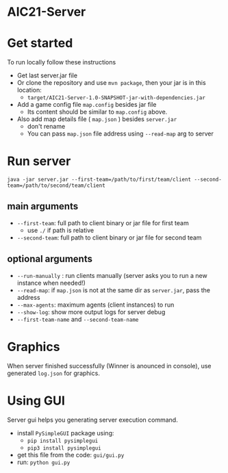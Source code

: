 # AIC21-Server

# Get started
To run locally follow these instructions

- Get last server.jar file
- Or clone the repository and use `mvn package`, then your jar is in this location:
  - `target/AIC21-Server-1.0-SNAPSHOT-jar-with-dependencies.jar`
- Add a game config file `map.config` besides jar file
  - Its content should be similar to `map.config` above.
- Also add map details file ( `map.json` ) besides `server.jar`
  - don't rename
  - You can pass `map.json` file address using `--read-map` arg to server

# Run server 
`java -jar server.jar --first-team=/path/to/first/team/client --second-team=/path/to/second/team/client`
## main arguments
  - `--first-team`: full path to client binary or jar file for first team
    - use `./` if path is relative
  - `--second-team`: full path to client binary or jar file for second team
## optional arguments
  - `--run-manually` : run clients manually (server asks you to run a new instance when needed!)
  - `--read-map`: if `map.json` is not at the same dir as `server.jar`, pass the address
  - `--max-agents`: maximum agents (client instances) to run 
  - `--show-log`: show more output logs for server debug
  - `--first-team-name` and `--second-team-name`

# Graphics
When server finished successfully (Winner is anounced in console), use generated `log.json` for graphics. 

# Using GUI
Server gui helps you generating server execution command.
  - install `PySimpleGUI` package using: 
    - `pip install pysimplegui`
    - `pip3 install pysimplegui`
  - get this file from the code: `gui/gui.py`
  - run: `python gui.py`
